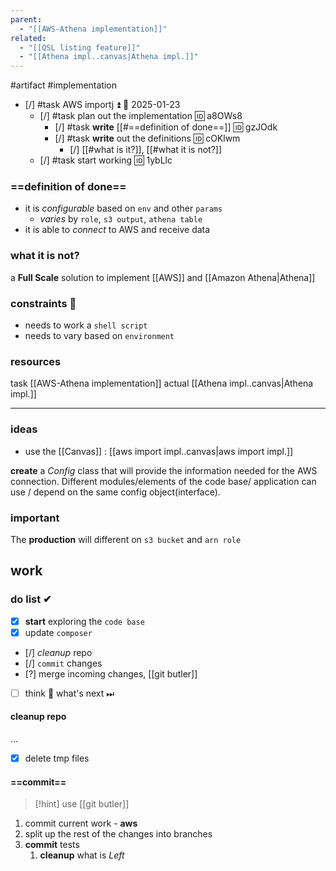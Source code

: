 ```yaml
---
parent:
  - "[[AWS-Athena implementation]]"
related:
  - "[[QSL listing feature]]"
  - "[[Athena impl..canvas|Athena impl.]]"
---
```

#artifact #implementation 

- [/] #task AWS importj ⏫ 📅 2025-01-23
	- [/] #task plan out the implementation 🆔 a8OWs8
		- [/] #task **write** [[#==definition of done==]] 🆔 gzJOdk
		- [/] #task **write** out the definitions 🆔 cOKlwm
			- [/] [[#what is it?]], [[#what it is not?]]
	- [/] #task start working 🆔 1ybLlc

### ==definition of done==

- it is *configurable* based on `env` and other `params`
	- *varies* by `role`, `s3 output`, `athena table`
- it is able to *connect* to AWS and receive data

### what it is not?
a **Full  Scale** solution to implement [[AWS]] and [[Amazon Athena|Athena]]

### constraints 🔗
- needs to work a `shell script` 
- needs to vary based on `environment`
### resources
task [[AWS-Athena implementation]]
actual [[Athena impl..canvas|Athena impl.]]

---
### ideas
- use the [[Canvas]] : [[aws import  impl..canvas|aws import  impl.]]

**create** a *Config* class that will provide the information needed for the AWS connection.
Different modules/elements of the code base/ application can use / depend on the same config object(interface).
### important
The **production** will different on `s3 bucket` and `arn role`
## work
### do list ✔
- [x] **start** exploring the `code base`
- [x] update `composer`
- [/] *cleanup* repo
- [/] `commit` changes
- [?] merge incoming changes, [[git butler]]
- [ ] think 🤔 what's next ⏭
#### cleanup repo
...
- [x] delete tmp files

#### ==commit==

> [!hint] use [[git butler]]

1. commit current work - **aws**
2. split up the rest of the changes into branches
3. **commit** tests
	1. **cleanup** what is *Left*

